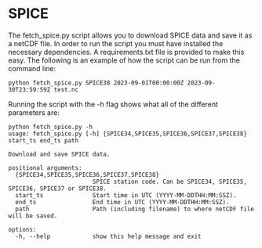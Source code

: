 # SPICE

The fetch_spice.py script allows you to download SPICE data and save it as a netCDF file. In order to run the script you must have installed the necessary dependencies. A requirements.txt file is provided to make this easy. The following is an example of how the script can be run from the command line:

`python fetch_spice.py SPICE38 2023-09-01T00:00:00Z 2023-09-30T23:59:59Z test.nc`

Running the script with the -h flag shows what all of the different parameters are:
```
python fetch_spice.py -h
usage: fetch_spice.py [-h] {SPICE34,SPICE35,SPICE36,SPICE37,SPICE38} start_ts end_ts path

Download and save SPICE data.

positional arguments:
  {SPICE34,SPICE35,SPICE36,SPICE37,SPICE38}
                        SPICE station code. Can be SPICE34, SPICE35, SPICE36, SPICE37 or SPICE38.
  start_ts              Start time in UTC (YYYY-MM-DDTHH:MM:SSZ).
  end_ts                End time in UTC (YYYY-MM-DDTHH:MM:SSZ).
  path                  Path (including filename) to where netCDF file will be saved.

options:
  -h, --help            show this help message and exit
```
